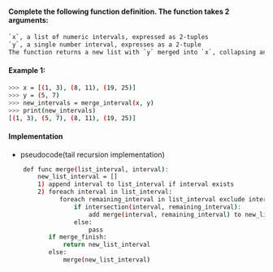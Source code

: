
#### Complete the following function definition. The function takes 2 arguments:

```sh
`x`, a list of numeric intervals, expressed as 2-tuples
`y`, a single number interval, expresses as a 2-tuple
The function returns a new list with `y` merged into `x`, collapsing any overlapping intervals.
```

#### Example 1:

```sh
>>> x = [(1, 3), (8, 11), (19, 25)]
>>> y = (5, 7)
>>> new_intervals = merge_interval(x, y)
>>> print(new_intervals)
[(1, 3), (5, 7), (8, 11), (19, 25)]
```

#### Implementation

- pseudocode(tail recursion implementation)

```sh
    def func merge(list_interval, interval):
        new_list_interval = []
        1) append interval to list_interval if interval exists
        2) foreach interval in list_interval:
              foreach remaining_interval in list_interval exclude interval:
                  if intersection(interval, remaining_interval):
                      add merge(interval, remaining_interval) to new_list_interval
                  else:
                      pass
           if merge_finish:
               return new_list_interval
           else:
               merge(new_list_interval)
```
